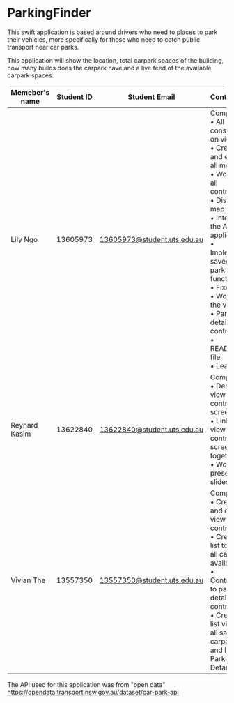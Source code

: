 # ParkingFinder

This swift application is based around drivers who need to places to park their vehicles, more specifically for those who need to catch public transport near car parks. 

This application will show the location, total carpark spaces of the building, how many builds does the carpark have and a live feed of the available carpark spaces.

| Memeber's name  | Student ID | Student Email  | Contribution |
| -------------  | ------------- | ------------- | ------------- |
| Lily Ngo  | 13605973  | 13605973@student.uts.edu.au  | Completed: <br> • All constraints on view <br> • Created and edited all models <br> • Worked on all controllers <br> • Display of map <br> • Intergrated the API with application <br> • Implemented saved car park function <br> • Fixed bugs <br> • Worked on the view <br> • Parking details view controller <br> • README.md file <br> • Leader |
| Reynard Kasim  | 13622840  | 13622840@student.uts.edu.au  | Completed: <br> • Designed view controller screens <br> • Linked view controller screens together <br> • Worked on presentation slides |
| Vivian The | 13557350 | 13557350@student.uts.edu.au | Completed: <br> • Created and edited view controllers <br> • Created list to show all car parks available <br> •  Contributed to parking details view controller <br> • Created list view of all saved carparks and linked to Parking Details page |
The API used for this application was from "open data"
https://opendata.transport.nsw.gov.au/dataset/car-park-api
